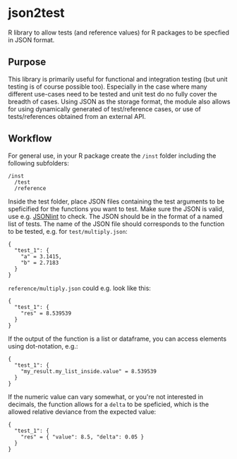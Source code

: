 # json2test

R library to allow tests (and reference values) for R packages to be specfied in JSON format. 

## Purpose

This library is primarily useful for functional and integration testing (but unit testing is of course possible too). Especially in the case where many different use-cases need to be tested and unit test do no fully cover the breadth of cases. Using JSON as the storage format, the module also allows for using dynamically generated of test/reference cases, or use of tests/references obtained from an external API.

## Workflow

For general use, in your R package create the `/inst` folder including the following subfolders:

```
/inst
  /test
  /reference
```

Inside the test folder, place JSON files containing the test arguments to be speficified for the functions you want to test. Make sure the JSON is valid, use e.g. [JSONlint](http://jsonlint.com/) to check. The JSON should be in the format of a named list of tests. The name of the JSON file should corresponds to the function to be tested, e.g. for `test/multiply.json`:

```
{
  "test_1": {
    "a" = 3.1415,
    "b" = 2.7183
  }
}
```

`reference/multiply.json` could e.g. look like this:

```
{
  "test_1": {
    "res" = 8.539539
  }
}
```

If the output of the function is a list or dataframe, you can access elements using dot-notation, e.g.:

```
{
  "test_1": {
    "my_result.my_list_inside.value" = 8.539539
  }
}
```

If the numeric value can vary somewhat, or you're not interested in decimals, the function allows for a `delta` to be speficied, which is the allowed relative deviance from the expected value:

```
{
  "test_1": {
    "res" = { "value": 8.5, "delta": 0.05 }
  }
}
```


